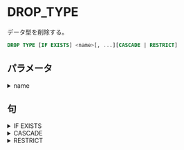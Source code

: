 # DROP_TYPE

データ型を削除する。

```sql
DROP TYPE [IF EXISTS] <name>[, ...][CASCADE | RESTRICT]
```
## パラメータ

<details><summary>name</summary>

削除するシーケンス名

</details>

## 句

<details><summary>IF EXISTS</summary>

```sql
IF EXISTS
```

</details>

<details><summary>CASCADE</summary>

```sql
CASCADE
```

</details>

<details><summary>RESTRICT</summary>

```sql
RESTRICT
```

</details>

